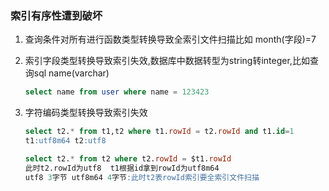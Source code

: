 ### 索引有序性遭到破坏

1. 查询条件对所有进行函数类型转换导致全索引文件扫描比如 month(字段)=7

2. 索引字段类型转换导致索引失效,数据库中数据转型为string转integer,比如查询sql name(varchar) 

   ```sql
   select name from user where name = 123423
   ```

3. 字符编码类型转换导致索引失效

   ```sql
   select t2.* from t1,t2 where t1.rowId = t2.rowId and t1.id=1
   t1:utf8m64 t2:utf8
   ```

   ```sql
   select t2.* from t2 where t2.rowId = $t1.rowId
   此时t2.rowId为utf8  t1根据id拿到rowId为utf8m64
   utf8 3字节 utf8m64 4字节:此时t2表rowId索引要全索引文件扫描
   ```

   